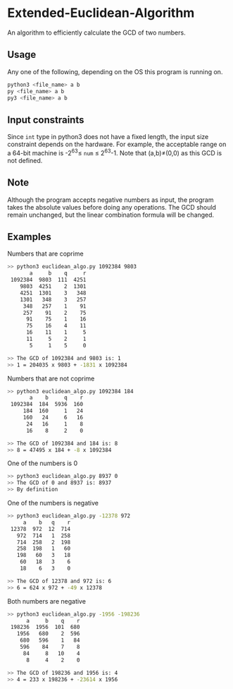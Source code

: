 # Extended-Euclidean-Algorithm
An algorithm to efficiently calculate the GCD of two numbers.

## Usage
Any one of the following, depending on the OS this program is running on.
```bash
python3 <file_name> a b
py <file_name> a b
py3 <file_name> a b
```

## Input constraints
Since `int` type in python3 does not have a fixed length, the input size constraint depends on the hardware. For example, the acceptable range on a 64-bit machine is -2<sup>63</sup>≤ `num` ≤ 2<sup>63</sup>-1. Note that (a,b)≠(0,0) as this GCD is not defined.

## Note
Although the program accepts negative numbers as input, the program takes the absolute values before doing any operations. The GCD should remain unchanged, but the linear combination formula will be changed.

## Examples
Numbers that are coprime
```bash
>> python3 euclidean_algo.py 1092384 9803
       a     b    q     r
 1092384  9803  111  4251
    9803  4251    2  1301
    4251  1301    3   348
    1301   348    3   257
     348   257    1    91
     257    91    2    75
      91    75    1    16
      75    16    4    11
      16    11    1     5
      11     5    2     1
       5     1    5     0

>> The GCD of 1092384 and 9803 is: 1
>> 1 = 204035 x 9803 + -1831 x 1092384
```
Numbers that are not coprime
```bash
>> python3 euclidean_algo.py 1092384 184 
       a    b     q    r
 1092384  184  5936  160
     184  160     1   24
     160   24     6   16
      24   16     1    8
      16    8     2    0

>> The GCD of 1092384 and 184 is: 8
>> 8 = 47495 x 184 + -8 x 1092384
```
One of the numbers is 0
```bash
>> python3 euclidean_algo.py 8937 0     
>> The GCD of 0 and 8937 is: 8937
>> By definition
```
One of the numbers is negative
```bash
>> python3 euclidean_algo.py -12378 972 
     a    b   q    r
 12378  972  12  714
   972  714   1  258
   714  258   2  198
   258  198   1   60
   198   60   3   18
    60   18   3    6
    18    6   3    0

>> The GCD of 12378 and 972 is: 6
>> 6 = 624 x 972 + -49 x 12378
```
Both numbers are negative
```bash
>> python3 euclidean_algo.py -1956 -198236
      a     b    q    r
 198236  1956  101  680
   1956   680    2  596
    680   596    1   84
    596    84    7    8
     84     8   10    4
      8     4    2    0

>> The GCD of 198236 and 1956 is: 4
>> 4 = 233 x 198236 + -23614 x 1956
```
